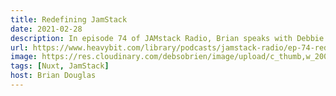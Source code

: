 ```yaml
---
title: Redefining JamStack
date: 2021-02-28
description: In episode 74 of JAMstack Radio, Brian speaks with Debbie O’Brien of NuxtJS. They discuss the use cases of NuxtJS, tactics for engaging open source communities, and the importance of rewarding project maintainers.
url: https://www.heavybit.com/library/podcasts/jamstack-radio/ep-74-redefining-jamstack-with-debbie-obrien-of-nuxtjs
image: https://res.cloudinary.com/debsobrien/image/upload/c_thumb,w_200,g_face/v1607252078/debbie.codes/podcasts/jamstack-radio-1024x1024_k1vkrp.jpg
tags: [Nuxt, JamStack]
host: Brian Douglas
---
```

